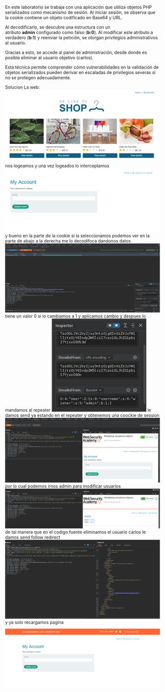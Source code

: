 En este laboratorio se trabaja con una aplicación que utiliza objetos PHP serializados como mecanismo de sesión. Al iniciar sesión, se observa que la cookie contiene un objeto codificado en Base64 y URL.

Al decodificarlo, se descubre una estructura con un atributo **admin** configurado como falso (**b:0**). Al modificar este atributo a verdadero (**b:1**) y reenviar la petición, se otorgan privilegios administrativos al usuario.

Gracias a esto, se accede al panel de administración, desde donde es posible eliminar al usuario objetivo (carlos).

Esta técnica permite comprender cómo vulnerabilidades en la validación de objetos serializados pueden derivar en escaladas de privilegios severas si no se protegen adecuadamente.

Solucion
La web:
![Pasted_image_20250826203222.png](/Imagenes/Pasted_image_20250826203222.png)
nos logeamos
y una vez logeados lo interceptamos
![Pasted_image_20250826203326.png](/Imagenes/Pasted_image_20250826203326.png)
y bueno en la parte de la cookie si la seleccionamos podemos ver en la parte de abajo a la derecha me lo decodifoca dandonos datos
![Pasted_image_20250826203620.png](/Imagenes/Pasted_image_20250826203620.png)
tiene un valor 0 si lo cambiamos a 1 y aplicamos cambio y despues lo mandamos al repeater
![Pasted_image_20250826203733.png](/Imagenes/Pasted_image_20250826203733.png)
le damos send ya estando en el repeater y obtenemos una coockie de session
![Pasted_image_20250826203808.png](/Imagenes/Pasted_image_20250826203808.png)
por lo cual podemos irnos admin para modificar usuarios
![Pasted_image_20250826203941.png](/Imagenes/Pasted_image_20250826203941.png)
de tal manera que en el codigo fuente eliminamos el usuario carlos le damos send follow redirect 
![Pasted_image_20250826204108.png](/Imagenes/Pasted_image_20250826204108.png)
y ya solo recargamos pagina
![Pasted_image_20250826204137.png](/Imagenes/Pasted_image_20250826204137.png)
